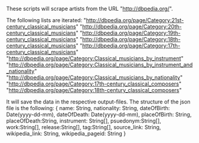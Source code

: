 These scripts will scrape artists from the URL "http://dbpedia.org/".

The following lists are iterated:
"http://dbpedia.org/page/Category:21st-century_classical_musicians"
"http://dbpedia.org/page/Category:20th-century_classical_musicians"
"http://dbpedia.org/page/Category:19th-century_classical_musicians"
"http://dbpedia.org/page/Category:18th-century_classical_musicians"
"http://dbpedia.org/page/Category:17th-century_classical_musicians"
"http://dbpedia.org/page/Category:Classical_musicians_by_instrument"
"http://dbpedia.org/page/Category:Classical_musicians_by_instrument_and_nationality"
"http://dbpedia.org/page/Category:Classical_musicians_by_nationality"
"http://dbpedia.org/page/Category:17th-century_classical_composers"
"http://dbpedia.org/page/Category:18th-century_classical_composers"

It will save the data in the respective output-files. The structure of the json file is the following:
{
    name: String,
    nationality: String,
    dateOfBirth: Date(yyyy-dd-mm),
    dateOfDeath: Date(yyyy-dd-mm),
    placeOfBirth: String,
    placeOfDeath:String,
    instrument: String[],
    psuedonym:String[],
    work:String[],
    release:String[],
    tag:String[],
    source_link: String,
    wikipedia_link: String,
    wikipedia_pageid: String
}
